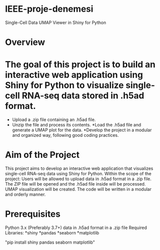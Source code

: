 # IEEE-proje-denemesi
Single-Cell Data UMAP Viewer in Shiny for Python
# Overview
# The goal of this project is to build an interactive web application using Shiny for Python to visualize single-cell RNA-seq data stored in .h5ad format.
* Upload a .zip file containing an .h5ad file.
* Unzip the file and process its contents.
*Load the .h5ad file and generate a UMAP plot for the data. *Develop the project in a modular and organized way, following good coding practices.
 
# Aim of the Project
This project aims to develop an interactive web application that visualizes single-cell RNA-seq data using Shiny for Python. Within the scope of the project:
Users will be allowed to upload data in .h5ad format in a .zip file.
The ZIP file will be opened and the .h5ad file inside will be processed.
UMAP visualization will be created.
The code will be written in a modular and orderly manner.

# Prerequisites
Python 3.x (Preferably 3.7+)
data in .h5ad format in a .zip file
Required Libraries:
*shiny
*pandas
*seaborn
*matplotlib

"pip install shiny pandas seaborn matplotlib"
